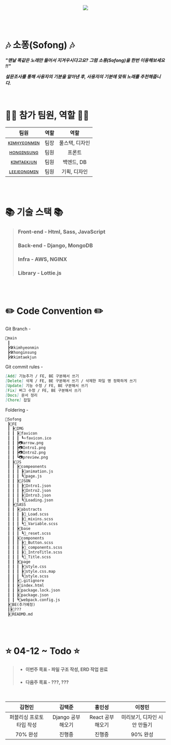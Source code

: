 <p align="center">
    <img src="https://user-images.githubusercontent.com/79036088/162887245-c3606314-3792-4d41-9080-a0bc08c57ea2.png">
<p/>

<br><br>

# 🎶 소퐁(Sofong) 🎶

***"맨날 똑같은 노래만 들어서 지겨우시다고요? 그럼 소퐁(Sofong)을 한번 이용해보세요 !!"***

***설문조사를 통해 사용자의 기분을 알아낸 후, 사용자의 기분에 맞춰 노래를 추천해줍니다.***

<br>

# 🙋‍♂️ 참가 팀원, 역할 🙋‍♂️
| 팀원 | 역할 | 역할 |
|:------:|:------:|:------:|
| [ᴋɪᴍʜʏᴇᴏɴᴍɪɴ](https://github.com/qetqet910) | 팀장 | 풀스택, 디자인 |
| [ʜᴏɴɢɪɴsᴜɴɢ](https://github.com/BackdevHong) | 팀원 | 프론트 |
| [ᴋɪᴍᴛᴀᴇᴋᴊᴜɴ](https://github.com/KIMTAEKJUN) | 팀원 | 백엔드, DB |
| [ʟᴇᴇᴊᴇᴏɴɢᴍɪɴ](https://github.com/rnlsrnlsdl) | 팀원 | 기획, 디자인 |

<br><br>

# 📚 기술 스택 📚
> ### Front-end - Html, Sass, JavaScript
> ### Back-end - Django, MongoDB
> ### Infra - AWS, NGINX
> ### Library - Lottie.js

<br><br>

# ✏️ Code Convention ✏️
Git Branch -
```markdown
📝main
 ┃
 ┣🛠kimhyeonmin
 ┣🛠honginsung
 ┣🛠kimtaekjun
```

Git commit rules -
```markdown
[Add] 기능추가 / FE, BE 구분해서 쓰기
[Delete] 삭제 / FE, BE 구분해서 쓰기 / 삭제한 파일 명 정확하게 쓰기
[Update] 기능 수정 / FE, BE 구분해서 쓰기
[Fix] 버그 수정 / FE, BE 구분해서 쓰기
[Docs] 문서 정리
[Chore] 잡일
```

Foldering -
```markdown
📁Sofong
 ┣📁FE
 ┃ ┣📁IMG
 ┃ ┃ ┣📁favicon
 ┃ ┃ ┃ ┗⭐️favicon.ico
 ┃ ┃ ┣📷arrow.png
 ┃ ┃ ┣📷Intro1.png
 ┃ ┃ ┣📷Intro2.png
 ┃ ┃ ┗📷preview.png
 ┃ ┣📁JS
 ┃ ┃ ┣📁compeonents
 ┃ ┃ ┃ ┣📝animation.js
 ┃ ┃ ┃ ┗📝page.js
 ┃ ┃ ┣📁JSON
 ┃ ┃ ┃ ┣📝Intro1.json
 ┃ ┃ ┃ ┣📝Intro2.json
 ┃ ┃ ┃ ┣📝Intro3.json
 ┃ ┃ ┃ ┗📝Loading.json
 ┃ ┣📁SASS
 ┃ ┃ ┣📁abstracts
 ┃ ┃ ┃ ┣📝_Load.scss
 ┃ ┃ ┃ ┣📝_mixins.scss
 ┃ ┃ ┃ ┗📝_Variable.scss
 ┃ ┃ ┣📁base
 ┃ ┃ ┃ ┗📝_reset.scss
 ┃ ┃ ┣📁components
 ┃ ┃ ┃ ┣📝_Button.scss
 ┃ ┃ ┃ ┣📝_components.scss
 ┃ ┃ ┃ ┣📝_IntroTitle.scss
 ┃ ┃ ┃ ┗📝_Title.scss
 ┃ ┃ ┣📁page
 ┃ ┃ ┃ ┣📝style.css
 ┃ ┃ ┃ ┣📝style.css.map
 ┃ ┃ ┃ ┗📝style.scss
 ┃ ┃ ┣📝.gitignore
 ┃ ┃ ┣📝index.html
 ┃ ┃ ┣📝package.lock.json
 ┃ ┃ ┣📝package.json
 ┃ ┃ ┗📝webpack.config.js
 ┣📁BE(추가예정)
 ┃┣📁???
 ┣📝READMD.md

```
<br><br>

# ⭐ 04-12 ~ Todo ⭐
> + #### 이번주 목표 - 파일 구조 작성, ERD 작업 완료
> + #### 다음주 목표 - ???, ???

<br>

| 김현민 | 김택준 | 홍인성 | 이정민 |
| :------------------: | :------------------: | :------------------: | :------------------: |
|  퍼블리싱 프로토타입 작성  |  Django 공부해오기  |  React 공부해오기  |  미리보기, 디자인 시안 만들기 | 
|  70% 완성 | 진행중 | 진행중 | 90% 완성 |
